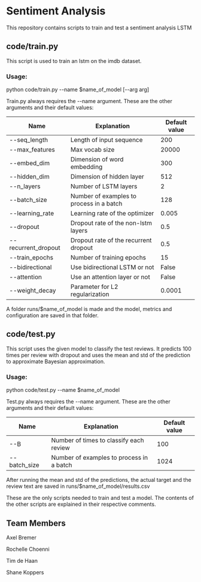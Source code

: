 # Sentiment Analysis

This repository contains scripts to train and test a sentiment analysis LSTM

## code/train.py
This script is used to train an lstm on the imdb dataset. 

### Usage:

python code/train.py --name $name_of_model [--arg arg]

Train.py always requires the --name argument. These are the other arguments and their default values:

| Name                | Explanation                              | Default value |
|---------------------|------------------------------------------|---------------|
| --seq_length        | Length of input sequence                 | 200           |
| --max_features      | Max vocab size                           | 20000         |
| --embed_dim         | Dimension of word embedding              |  300          |
| --hidden_dim        | Dimension of hidden layer                |  512          |
| --n_layers          | Number of LSTM layers                    | 2             |
| --batch_size        | Number of examples to process in a batch | 128           |
| --learning_rate     | Learning rate of the optimizer           | 0.005         |
| --dropout           | Dropout rate of the non-lstm layers      | 0.5           |
| --recurrent_dropout | Dropout rate of the recurrent dropout    | 0.5           |
| --train_epochs      | Number of training epochs                | 15            |
| --bidirectional     | Use bidirectional LSTM or not            | False         |
| --attention         | Use an attention layer or not            | False         |
| --weight_decay      | Parameter for L2 regularization          | 0.0001        |

A folder runs/$name_of_model is made and the model, metrics and configuration are saved in that folder.

## code/test.py

This script uses the given model to classify the test reviews. It predicts 100 times per review with dropout and uses the mean and std of the prediction to approximate Bayesian approximation.

### Usage:

python code/test.py --name $name_of_model

Test.py always requires the --name argument. These are the other arguments and their default values:


| Name                | Explanation                              | Default value |
|---------------------|------------------------------------------|---------------|
| --B                 | Number of times to classify each review  | 100           |
| --batch_size        | Number of examples to process in a batch | 1024          |

After running the mean and std of the predictions, the actual target and the review text are saved in runs/$name_of_model/results.csv

These are the only scripts needed to train and test a model. The contents of the other scripts are explained in their respective comments.

## Team Members

Axel Bremer

Rochelle Choenni

Tim de Haan

Shane Koppers
